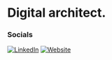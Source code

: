 # Digital architect. 


### Socials
[![LinkedIn](https://img.shields.io/badge/LinkedIn-%230077B5.svg?logo=linkedin&logoColor=white)](https://linkedin.com/in/ricoberan) [![Website](https://img.shields.io/badge/Website-purple)](https://ricoberan.com)


